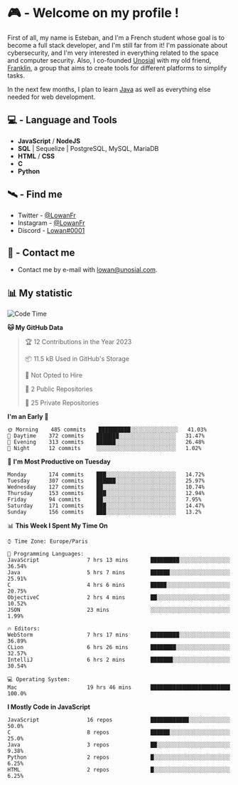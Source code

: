 # 🎮 - Welcome on my profile !
First of all, my name is Esteban, and I'm a French student whose goal is to become a full stack developer, and I'm still far from it!
I'm passionate about cybersecurity, and I'm very interested in everything related to the space and computer security.
Also, I co-founded [Unosial](https://github.com/Unosial) with my old friend, [Franklin](https://github.com/AbaFranklin/), a group that aims to create tools for different platforms to simplify tasks. 

In the next few months, I plan to learn [Java](https://www.java.com/) as well as everything else needed for web development.




## 💻 - Language and Tools
- **JavaScript** / **NodeJS**
- **SQL** | Sequelize | PostgreSQL, MySQL, MariaDB
- **HTML** / **CSS**
- **C**
- **Python**

## 🛰️ - Find me

 - Twitter - [@LowanFr](https://twitter.com/LowanFr/)
 - Instagram - [@LowanFr](https://instagram.com/LowanFr)
 - Discord -  [Lowan#0001](https://unosial.bio/Lowan)
 
## 📡 - Contact me
 - Contact me by e-mail with [lowan@unosial.com](mailto:lowan@unosial.com).

## 📊 My statistic
<!--START_SECTION:waka-->
![Code Time](http://img.shields.io/badge/Code%20Time-262%20hrs%2046%20mins-blue)

**🐱 My GitHub Data** 

> 🏆 12 Contributions in the Year 2023
 > 
> 📦 11.5 kB Used in GitHub's Storage 
 > 
> 🚫 Not Opted to Hire
 > 
> 📜 2 Public Repositories 
 > 
> 🔑 25 Private Repositories  
 > 
**I'm an Early 🐤** 

```text
🌞 Morning    485 commits    ██████████░░░░░░░░░░░░░░░   41.03% 
🌆 Daytime    372 commits    ███████░░░░░░░░░░░░░░░░░░   31.47% 
🌃 Evening    313 commits    ██████░░░░░░░░░░░░░░░░░░░   26.48% 
🌙 Night      12 commits     ░░░░░░░░░░░░░░░░░░░░░░░░░   1.02%

```
📅 **I'm Most Productive on Tuesday** 

```text
Monday       174 commits    ███░░░░░░░░░░░░░░░░░░░░░░   14.72% 
Tuesday      307 commits    ██████░░░░░░░░░░░░░░░░░░░   25.97% 
Wednesday    127 commits    ██░░░░░░░░░░░░░░░░░░░░░░░   10.74% 
Thursday     153 commits    ███░░░░░░░░░░░░░░░░░░░░░░   12.94% 
Friday       94 commits     ██░░░░░░░░░░░░░░░░░░░░░░░   7.95% 
Saturday     171 commits    ███░░░░░░░░░░░░░░░░░░░░░░   14.47% 
Sunday       156 commits    ███░░░░░░░░░░░░░░░░░░░░░░   13.2%

```


📊 **This Week I Spent My Time On** 

```text
⌚︎ Time Zone: Europe/Paris

💬 Programming Languages: 
JavaScript               7 hrs 13 mins       █████████░░░░░░░░░░░░░░░░   36.54% 
Java                     5 hrs 7 mins        ██████░░░░░░░░░░░░░░░░░░░   25.91% 
C                        4 hrs 6 mins        █████░░░░░░░░░░░░░░░░░░░░   20.75% 
ObjectiveC               2 hrs 4 mins        ██░░░░░░░░░░░░░░░░░░░░░░░   10.52% 
JSON                     23 mins             ░░░░░░░░░░░░░░░░░░░░░░░░░   1.99%

🔥 Editors: 
WebStorm                 7 hrs 17 mins       █████████░░░░░░░░░░░░░░░░   36.89% 
CLion                    6 hrs 26 mins       ████████░░░░░░░░░░░░░░░░░   32.57% 
IntelliJ                 6 hrs 2 mins        ███████░░░░░░░░░░░░░░░░░░   30.54%

💻 Operating System: 
Mac                      19 hrs 46 mins      █████████████████████████   100.0%

```

**I Mostly Code in JavaScript** 

```text
JavaScript               16 repos            ████████████░░░░░░░░░░░░░   50.0% 
C                        8 repos             ██████░░░░░░░░░░░░░░░░░░░   25.0% 
Java                     3 repos             ██░░░░░░░░░░░░░░░░░░░░░░░   9.38% 
Python                   2 repos             █░░░░░░░░░░░░░░░░░░░░░░░░   6.25% 
HTML                     2 repos             █░░░░░░░░░░░░░░░░░░░░░░░░   6.25%

```



<!--END_SECTION:waka-->
